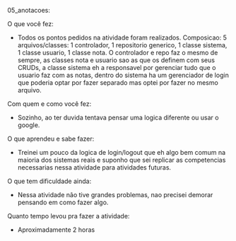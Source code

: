 05_anotacoes:

O que você fez:
  - Todos os pontos pedidos na atividade foram realizados.
    Composicao: 5 arquivos/classes: 1 controlador, 1 repositorio generico, 1 classe sistema,
    1 classe usuario, 1 classe nota. O controlador e repo faz o mesmo de sempre, as classes 
    nota e usuario sao as que os definem com seus CRUDs, a classe sistema eh a responsavel por 
    gerenciar tudo que o usuario faz com as notas, dentro do sistema ha um gerenciador de login
    que poderia optar por fazer separado mas optei por fazer no mesmo arquivo.
    
Com quem e como você fez:
  - Sozinho, ao ter duvida tentava pensar uma logica diferente ou usar o google.

O que aprendeu e sabe fazer:
  - Treinei um pouco da logica de login/logout que eh algo bem comum na maioria dos sistemas reais 
    e suponho que sei replicar as competencias necessarias nessa atividade para atividades futuras.
    
O que tem dificuldade ainda:
  - Nessa atividade não tive grandes problemas, nao precisei demorar pensando em como fazer algo.

Quanto tempo levou pra fazer a atividade:
  - Aproximadamente 2 horas
